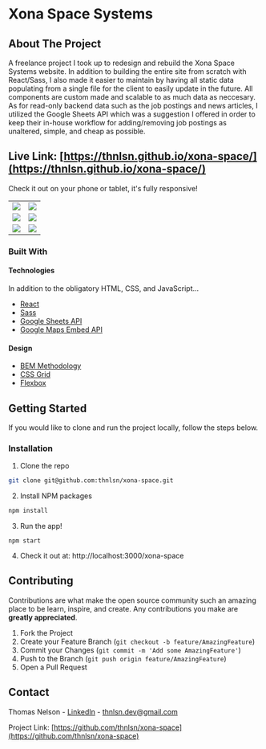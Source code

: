 # Xona Space Systems

<!-- <p align="center">
  <img src="../assets/home.png?raw=true" />
</p> -->

<!-- ![Home](../assets/home.png?raw=true)
![about](../assets/about.png?raw=true)
![Contact](../assets/contact.png?raw=true)
![Careers](../assets/careers.png?raw=true)
![Availabilities](../assets/availabilities.png?raw=true)
![News](../assets/news.png?raw=true) -->

<!-- ABOUT THE PROJECT -->

## About The Project

A freelance project I took up to redesign and rebuild the Xona Space Systems website. In addition to building the entire site from scratch with React/Sass, I also made it easier to maintain by having all static data populating from a single file for the client to easily update in the future. All components are custom made and scalable to as much data as neccesary. As for read-only backend data such as the job postings and news articles, I utilized the Google Sheets API which was a suggestion I offered in order to keep their in-house workflow for adding/removing job postings as unaltered, simple, and cheap as possible.

## Live Link: [https://thnlsn.github.io/xona-space/](https://thnlsn.github.io/xona-space/)

Check it out on your phone or tablet, it's fully responsive!

<table>
  <tr>
    <td>
      <img src='../assets/home.png?raw=true'>
    </td>
    <td>
      <img src='../assets/about.png?raw=true'>
    </td>
  </tr>
  <tr>
    <td>
      <img src='../assets/contact.png?raw=true'>
    </td>
    <td>
      <img src='../assets/careers.png?raw=true'>
    </td>
  </tr>
  <tr>
    <td>
      <img src='../assets/availabilities.png?raw=true'>
    </td>
    <td>
      <img src='../assets/news.png?raw=true'>
    </td>
  </tr>
</table>

### Built With

#### Technologies

In addition to the obligatory HTML, CSS, and JavaScript...

- [React](https://reactjs.org/)
- [Sass](https://sass-lang.com/)
- [Google Sheets API](https://developers.google.com/sheets/api)
- [Google Maps Embed API](https://developers.google.com/maps/documentation/embed/get-started)

#### Design

- [BEM Methodology](https://en.bem.info/methodology/)
- [CSS Grid](https://developer.mozilla.org/en-US/docs/Web/CSS/CSS_Grid_Layout)
- [Flexbox](https://developer.mozilla.org/en-US/docs/Glossary/Flexbox)

<!-- GETTING STARTED -->

## Getting Started

If you would like to clone and run the project locally, follow the steps below.

### Installation

1. Clone the repo

```sh
git clone git@github.com:thnlsn/xona-space.git
```

2. Install NPM packages

```sh
npm install
```

3. Run the app!

```JS
npm start
```

4. Check it out at: http://localhost:3000/xona-space

<!-- CONTRIBUTING -->

## Contributing

Contributions are what make the open source community such an amazing place to be learn, inspire, and create. Any contributions you make are **greatly appreciated**.

1. Fork the Project
2. Create your Feature Branch (`git checkout -b feature/AmazingFeature`)
3. Commit your Changes (`git commit -m 'Add some AmazingFeature'`)
4. Push to the Branch (`git push origin feature/AmazingFeature`)
5. Open a Pull Request

<!-- CONTACT -->

## Contact

Thomas Nelson - [LinkedIn](https://www.linkedin.com/in/thnlsn/) - thnlsn.dev@gmail.com

Project Link: [https://github.com/thnlsn/xona-space](https://github.com/thnlsn/xona-space)
